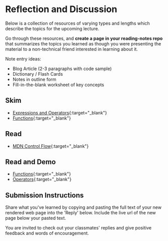 # Reflection and Discussion

Below is a collection of resources of varying types and lengths which describe the topics for the upcoming lecture.

Go through these resources, and **create a page in your reading-notes repo** that summarizes the topics you learned as though you were presenting the material to a non-technical friend interested in learning about it.

Note entry ideas:

* Blog Article (2-3 paragraphs with code sample)
* Dictionary / Flash Cards
* Notes in outline form
* Fill-in-the-blank worksheet of key concepts

## Skim

* [Expressions and Operators](https://developer.mozilla.org/en-US/docs/Web/JavaScript/Guide/Expressions_and_Operators){:target="_blank"}
* [Functions](https://developer.mozilla.org/en-US/docs/Web/JavaScript/Guide/Functions){:target="_blank"}


## Read

* [MDN Control Flow](https://developer.mozilla.org/en-US/docs/Glossary/Control_flow){:target="_blank"}

## Read and Demo

* [Functions](https://www.w3schools.com/js/js_functions.asp){:target="_blank"}
* [Operators](https://www.w3schools.com/js/js_operators.asp){:target="_blank"}

## Submission Instructions

Share what you've learned by copying and pasting the full text of your new rendered web page into the 'Reply' below. Include the live url of the new page below your pasted text.

You are invited to check out your classmates' replies and give positive feedback and words of encouragement.

